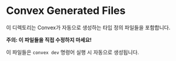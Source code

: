 # Convex Generated Files

이 디렉토리는 Convex가 자동으로 생성하는 타입 정의 파일들을 포함합니다.

**주의: 이 파일들을 직접 수정하지 마세요!**

이 파일들은 `convex dev` 명령어 실행 시 자동으로 생성됩니다.
